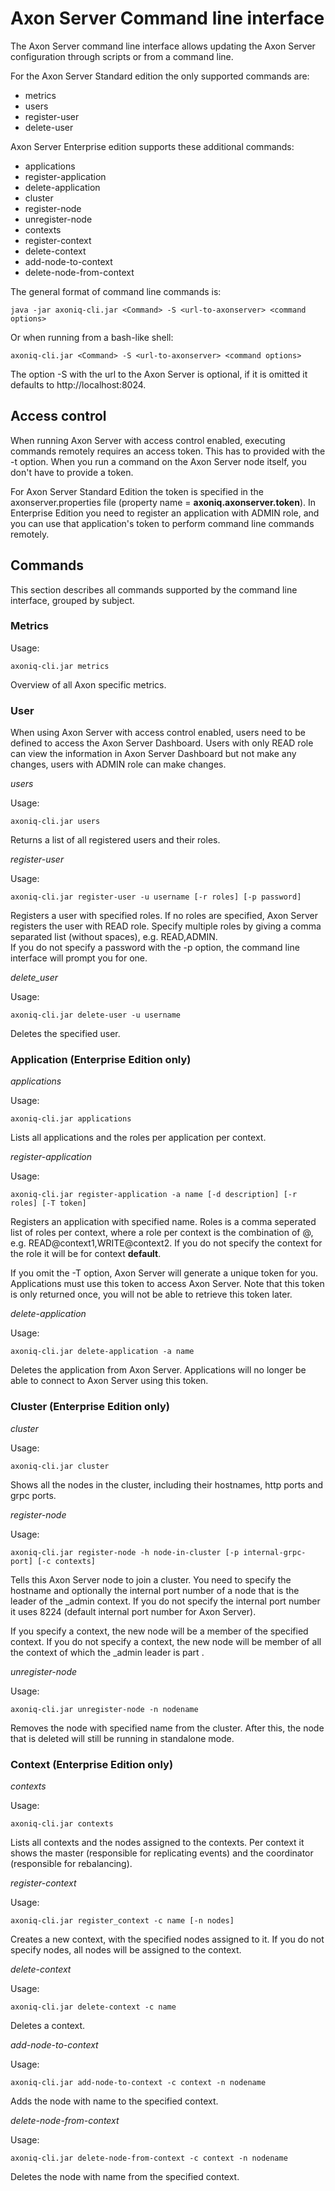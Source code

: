 # Axon Server Command line interface

The Axon Server command line interface allows updating the Axon Server configuration through scripts or from a command line.

For the Axon Server Standard edition the only supported commands are:

- metrics
- users
- register-user
- delete-user

Axon Server Enterprise edition supports these additional commands:

- applications
- register-application
- delete-application
- cluster
- register-node
- unregister-node
- contexts
- register-context
- delete-context
- add-node-to-context
- delete-node-from-context

The general format of command line commands is:

    java -jar axoniq-cli.jar <Command> -S <url-to-axonserver> <command options>
    
Or when running from a bash-like shell:

    axoniq-cli.jar <Command> -S <url-to-axonserver> <command options>
    
The option -S with the url to the Axon Server is optional, if it is omitted it defaults to http://localhost:8024.

## Access control

When running Axon Server with access control enabled, executing commands remotely requires an access token. 
This has to provided with the -t option. When you run a command on the Axon Server node itself, you don't have to provide 
a token.

For Axon Server Standard Edition the token is specified in the axonserver.properties file (property name = **axoniq.axonserver.token**).
In Enterprise Edition you need to register an application with ADMIN role, and you can use that application's token to
perform command line commands remotely. 

## Commands

This section describes all commands supported by the command line interface, grouped by subject.

### Metrics

Usage:

    axoniq-cli.jar metrics
    
Overview of all Axon specific metrics.

### User

When using Axon Server with access control enabled, users need to be defined to access the Axon Server Dashboard.
Users with only READ role can view the information in Axon Server Dashboard but not make any changes, users with ADMIN role
can make changes. 

_users_

Usage:

    axoniq-cli.jar users

Returns a list of all registered users and their roles.

_register-user_

Usage: 

    axoniq-cli.jar register-user -u username [-r roles] [-p password]
    
Registers a user with specified roles. If no roles are specified, Axon Server registers the user with READ role.
Specify multiple roles by giving a comma separated list (without spaces), e.g. READ,ADMIN.  
If you do not specify a password with the -p option, the command line interface will prompt you for one.

_delete_user_

Usage: 

    axoniq-cli.jar delete-user -u username 
    
Deletes the specified user.    


### Application (Enterprise Edition only)

_applications_

Usage:

    axoniq-cli.jar applications
    
Lists all applications and the roles per application per context.  

_register-application_

Usage:

    axoniq-cli.jar register-application -a name [-d description] [-r roles] [-T token]
    
Registers an application with specified name. Roles is a comma seperated list of roles per context, where a role per context 
is the combination of <Role>@<Context>, e.g. READ@context1,WRITE@context2. If you do not specify the context for the role it 
will be for context **default**.

If you omit the -T option, Axon Server will generate a unique token for you. Applications must use this token to access
Axon Server. Note that this token is only returned once, you will not be able to retrieve this token later. 
    
_delete-application_

Usage:

    axoniq-cli.jar delete-application -a name
    
Deletes the application from Axon Server. Applications will no longer be able to connect to Axon Server using this token.
     
### Cluster (Enterprise Edition only)

_cluster_

Usage:

    axoniq-cli.jar cluster

Shows all the nodes in the cluster, including their hostnames, http ports and grpc ports.

_register-node_

Usage:

    axoniq-cli.jar register-node -h node-in-cluster [-p internal-grpc-port] [-c contexts]
    
Tells this Axon Server node to join a cluster. 
You need to specify the hostname and optionally the internal port number of a node that is the leader of the _admin context. 
If you do not specify the internal port number it uses 8224 (default internal port number for Axon Server).


If you specify a context, the new node will be a member of the specified context. 
If you do not specify a context, the new node will be member of all the context of which the _admin leader is part .    

_unregister-node_

Usage:

    axoniq-cli.jar unregister-node -n nodename
    
Removes the node with specified name from the cluster. After this, the node that is deleted will still be running in 
standalone mode.     

### Context (Enterprise Edition only)

_contexts_

Usage:

    axoniq-cli.jar contexts

Lists all contexts and the nodes assigned to the contexts. Per context it shows the master (responsible for replicating events) and the coordinator (responsible for rebalancing).

_register-context_

Usage:

    axoniq-cli.jar register_context -c name [-n nodes]
    
Creates a new context, with the specified nodes assigned to it. If you do not specify nodes, all nodes will be assigned to 
the context.     

_delete-context_

Usage:

    axoniq-cli.jar delete-context -c name
    
Deletes a context.    

_add-node-to-context_

Usage:

    axoniq-cli.jar add-node-to-context -c context -n nodename
    
Adds the node with name to the specified context.    

_delete-node-from-context_

Usage:

    axoniq-cli.jar delete-node-from-context -c context -n nodename
    
Deletes the node with name from the specified context.    

 